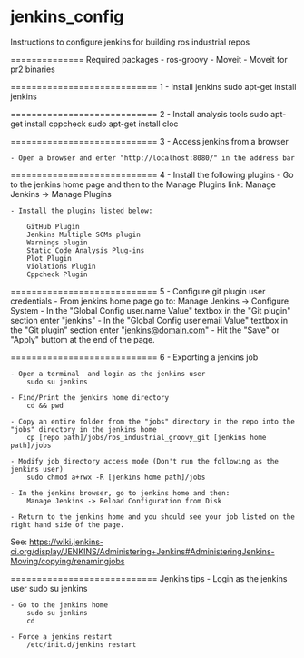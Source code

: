 jenkins_config
==============
Instructions to configure jenkins for building ros industrial repos

==============
Required packages
	- ros-groovy
	- Moveit 
	- Moveit for pr2 binaries 

============================
1 - Install jenkins
		sudo apt-get install jenkins

============================
2 - Install analysis tools
		sudo apt-get install cppcheck
		sudo apt-get install cloc

============================
3 - Access jenkins from a browser
	
	- Open a browser and enter "http://localhost:8080/" in the address bar

============================
4 - Install the following plugins
	- Go to the jenkins home page and then to the Manage Plugins link: 
		Manage Jenkins -> Manage Plugins

	- Install the plugins listed below:

		GitHub Plugin
		Jenkins Multiple SCMs plugin
		Warnings plugin
		Static Code Analysis Plug-ins
		Plot Plugin
		Violations Plugin
		Cppcheck Plugin

============================
5 - Configure git plugin user credentials
	- From jenkins home page go to: 
		Manage Jenkins -> Configure System
	- In the "Global Config user.name Value" textbox in the "Git plugin" section enter "jenkins"
	- In the "Global Config user.email Value" textbox in the "Git plugin" section enter "jenkins@domain.com"
	- Hit the "Save" or "Apply" buttom at the end of the page.

============================
6 - Exporting a jenkins job

	- Open a terminal  and login as the jenkins user 
		sudo su jenkins

	- Find/Print the jenkins home directory
		cd && pwd

	- Copy an entire folder from the "jobs" directory in the repo into the "jobs" directory in the jenkins home
		cp [repo path]/jobs/ros_industrial_groovy_git [jenkins home path]/jobs

	- Modify job directory access mode (Don't run the following as the jenkins user)
		sudo chmod a+rwx -R [jenkins home path]/jobs

	- In the jenkins browser, go to jenkins home and then:
		Manage Jenkins -> Reload Configuration from Disk

	- Return to the jenkins home and you should see your job listed on the right hand side of the page.

See: https://wiki.jenkins-ci.org/display/JENKINS/Administering+Jenkins#AdministeringJenkins-Moving/copying/renamingjobs


============================
Jenkins tips
	- Login as the jenkins user
		sudo su jenkins

	- Go to the jenkins home
		sudo su jenkins
		cd

	- Force a jenkins restart
		/etc/init.d/jenkins restart
